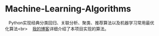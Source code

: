 # Machine-Learning-Algorithms
    Python实现经典分类回归、关联分析、聚类、推荐算法以及机器学习常用最优化算法\<br>
    [我的博客](https://blog.csdn.net/slx_share)详细介绍了本项目实现的算法。
